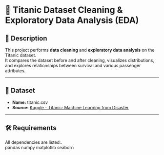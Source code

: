 # 🚢 Titanic Dataset Cleaning & Exploratory Data Analysis (EDA)

## 📌 Description
This project performs **data cleaning** and **exploratory data analysis** on the Titanic dataset.  
It compares the dataset before and after cleaning, visualizes distributions, and explores relationships between survival and various passenger attributes.

---

## 📂 Dataset
- **Name:** titanic.csv  
- **Source:** [Kaggle - Titanic: Machine Learning from Disaster](https://www.kaggle.com/c/titanic/data)  

---

## 🛠 Requirements
All dependencies are listed:.  
pandas
numpy
matplotlib
seaborn
